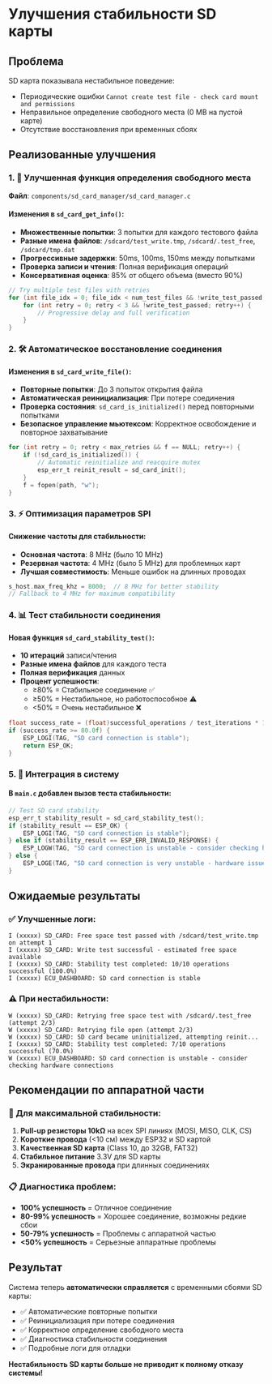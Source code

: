 # Улучшения стабильности SD карты

## Проблема
SD карта показывала нестабильное поведение:
- Периодические ошибки `Cannot create test file - check card mount and permissions`
- Неправильное определение свободного места (0 MB на пустой карте)
- Отсутствие восстановления при временных сбоях

## Реализованные улучшения

### 1. 🔄 Улучшенная функция определения свободного места

**Файл**: `components/sd_card_manager/sd_card_manager.c`

#### Изменения в `sd_card_get_info()`:
- **Множественные попытки**: 3 попытки для каждого тестового файла
- **Разные имена файлов**: `/sdcard/test_write.tmp`, `/sdcard/.test_free`, `/sdcard/tmp.dat`
- **Прогрессивные задержки**: 50ms, 100ms, 150ms между попытками
- **Проверка записи и чтения**: Полная верификация операций
- **Консервативная оценка**: 85% от общего объема (вместо 90%)

```c
// Try multiple test files with retries
for (int file_idx = 0; file_idx < num_test_files && !write_test_passed; file_idx++) {
    for (int retry = 0; retry < 3 && !write_test_passed; retry++) {
        // Progressive delay and full verification
    }
}
```

### 2. 🛠️ Автоматическое восстановление соединения

#### Изменения в `sd_card_write_file()`:
- **Повторные попытки**: До 3 попыток открытия файла
- **Автоматическая реинициализация**: При потере соединения
- **Проверка состояния**: `sd_card_is_initialized()` перед повторными попытками
- **Безопасное управление мьютексом**: Корректное освобождение и повторное захватывание

```c
for (int retry = 0; retry < max_retries && f == NULL; retry++) {
    if (!sd_card_is_initialized()) {
        // Automatic reinitialize and reacquire mutex
        esp_err_t reinit_result = sd_card_init();
    }
    f = fopen(path, "w");
}
```

### 3. ⚡ Оптимизация параметров SPI

#### Снижение частоты для стабильности:
- **Основная частота**: 8 MHz (было 10 MHz)
- **Резервная частота**: 4 MHz (было 5 MHz) для проблемных карт
- **Лучшая совместимость**: Меньше ошибок на длинных проводах

```c
s_host.max_freq_khz = 8000;  // 8 MHz for better stability
// Fallback to 4 MHz for maximum compatibility
```

### 4. 📊 Тест стабильности соединения

#### Новая функция `sd_card_stability_test()`:
- **10 итераций** записи/чтения
- **Разные имена файлов** для каждого теста
- **Полная верификация** данных
- **Процент успешности**:
  - ≥80% = Стабильное соединение ✅
  - ≥50% = Нестабильное, но работоспособное ⚠️
  - <50% = Очень нестабильное ❌

```c
float success_rate = (float)successful_operations / test_iterations * 100.0f;
if (success_rate >= 80.0f) {
    ESP_LOGI(TAG, "SD card connection is stable");
    return ESP_OK;
}
```

### 5. 🚀 Интеграция в систему

#### В `main.c` добавлен вызов теста стабильности:
```c
// Test SD card stability
esp_err_t stability_result = sd_card_stability_test();
if (stability_result == ESP_OK) {
    ESP_LOGI(TAG, "SD card connection is stable");
} else if (stability_result == ESP_ERR_INVALID_RESPONSE) {
    ESP_LOGW(TAG, "SD card connection is unstable - consider checking hardware connections");
} else {
    ESP_LOGE(TAG, "SD card connection is very unstable - hardware issues likely");
}
```

## Ожидаемые результаты

### ✅ Улучшенные логи:
```
I (xxxxx) SD_CARD: Free space test passed with /sdcard/test_write.tmp on attempt 1
I (xxxxx) SD_CARD: Write test successful - estimated free space available
I (xxxxx) SD_CARD: Stability test completed: 10/10 operations successful (100.0%)
I (xxxxx) ECU_DASHBOARD: SD card connection is stable
```

### ⚠️ При нестабильности:
```
W (xxxxx) SD_CARD: Retrying free space test with /sdcard/.test_free (attempt 2/3)
W (xxxxx) SD_CARD: Retrying file open (attempt 2/3)
W (xxxxx) SD_CARD: SD card became uninitialized, attempting reinit...
I (xxxxx) SD_CARD: Stability test completed: 7/10 operations successful (70.0%)
W (xxxxx) ECU_DASHBOARD: SD card connection is unstable - consider checking hardware connections
```

## Рекомендации по аппаратной части

### 🔧 Для максимальной стабильности:
1. **Pull-up резисторы 10kΩ** на всех SPI линиях (MOSI, MISO, CLK, CS)
2. **Короткие провода** (<10 см) между ESP32 и SD картой
3. **Качественная SD карта** (Class 10, до 32GB, FAT32)
4. **Стабильное питание** 3.3V для SD карты
5. **Экранированные провода** при длинных соединениях

### 📋 Диагностика проблем:
- **100% успешность** = Отличное соединение
- **80-99% успешность** = Хорошее соединение, возможны редкие сбои
- **50-79% успешность** = Проблемы с аппаратной частью
- **<50% успешность** = Серьезные аппаратные проблемы

## Результат

Система теперь **автоматически справляется** с временными сбоями SD карты:
- ✅ Автоматические повторные попытки
- ✅ Реинициализация при потере соединения  
- ✅ Корректное определение свободного места
- ✅ Диагностика стабильности соединения
- ✅ Подробные логи для отладки

**Нестабильность SD карты больше не приводит к полному отказу системы!**
